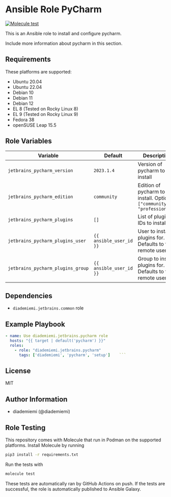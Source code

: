 Ansible Role PyCharm
=========

[![Molecule test](https://github.com/diademiemi/ansible_collection_diademiemi.jetbrains/actions/workflows/ansible-role-pycharm.yml/badge.svg)](https://github.com/diademiemi/ansible_collection_diademiemi.jetbrains/actions/workflows/ansible-role-pycharm.yml)

This is an Ansible role to install and configure pycharm.

Include more information about pycharm in this section.

Requirements
------------
These platforms are supported:
- Ubuntu 20.04
- Ubuntu 22.04
- Debian 10
- Debian 11
- Debian 12
- EL 8 (Tested on Rocky Linux 8)
- EL 9 (Tested on Rocky Linux 9)
- Fedora 38
- openSUSE Leap 15.5

<!--
- List hardware requirements here  
-->

Role Variables
--------------

Variable | Default | Description
--- | --- | ---
`jetbrains_pycharm_version` | `2023.1.4` | Version of pycharm to install
`jetbrains_pycharm_edition` | `community` | Edition of pycharm to install. Options: `["community", "professional"]`
`jetbrains_pycharm_plugins` | `[]` | List of plugin IDs to install
`jetbrains_pycharm_plugins_user` | `{{ ansible_user_id }}` | User to install plugins for. Defaults to the remote user
`jetbrains_pycharm_plugins_group` | `{{ ansible_user_id }}` | Group to install plugins for. Defaults to the remote user
<!--
`variable` | `default` | Variable example
`long_variable` | See [defaults/main.yml](./defaults/main.yml) | Variable referring to defaults
`distro_specific_variable` | See [vars/debian.yml](./vars/debian.yml) | Variable referring to distro-specific variables
-->

Dependencies
------------
<!-- List dependencies on other roles or criteria -->
- `diademiemi.jetbrains.common` role


Example Playbook
----------------

```yaml
- name: Use diademiemi.jetbrains.pycharm role
  hosts: "{{ target | default('pycharm') }}"
  roles:
    - role: "diademiemi.jetbrains.pycharm"
      tags: ['diademiemi', 'pycharm', 'setup']    ```

```

License
-------

MIT

Author Information
------------------

- diademiemi (@diademiemi)

Role Testing
------------

This repository comes with Molecule that run in Podman on the supported platforms.
Install Molecule by running

```bash
pip3 install -r requirements.txt
```

Run the tests with

```bash
molecule test
```

These tests are automatically ran by GitHub Actions on push. If the tests are successful, the role is automatically published to Ansible Galaxy.
